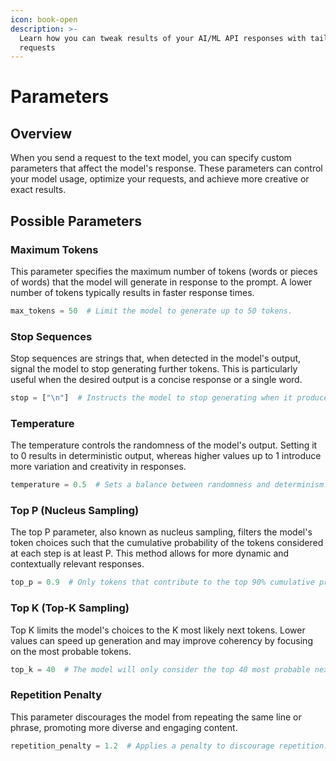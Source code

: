 ```yaml
---
icon: book-open
description: >-
  Learn how you can tweak results of your AI/ML API responses with tailored
  requests
---
```


# Parameters

## Overview

When you send a request to the text model, you can specify custom parameters that affect the model's response. These parameters can control your model usage, optimize your requests, and achieve more creative or exact results.

## Possible Parameters

### Maximum Tokens

This parameter specifies the maximum number of tokens (words or pieces of words) that the model will generate in response to the prompt. A lower number of tokens typically results in faster response times.

```python
max_tokens = 50  # Limit the model to generate up to 50 tokens.
```

### Stop Sequences

Stop sequences are strings that, when detected in the model's output, signal the model to stop generating further tokens. This is particularly useful when the desired output is a concise response or a single word.

```python
stop = ["\n"]  # Instructs the model to stop generating when it produces a newline character.
```

### Temperature

The temperature controls the randomness of the model's output. Setting it to 0 results in deterministic output, whereas higher values up to 1 introduce more variation and creativity in responses.

```python
temperature = 0.5  # Sets a balance between randomness and determinism.
```

### Top P (Nucleus Sampling)

The top P parameter, also known as nucleus sampling, filters the model's token choices such that the cumulative probability of the tokens considered at each step is at least P. This method allows for more dynamic and contextually relevant responses.

```python
top_p = 0.9  # Only tokens that contribute to the top 90% cumulative probability are considered.
```

### Top K (Top-K Sampling)

Top K limits the model's choices to the K most likely next tokens. Lower values can speed up generation and may improve coherency by focusing on the most probable tokens.

```python
top_k = 40  # The model will only consider the top 40 most probable next tokens.
```

### Repetition Penalty

This parameter discourages the model from repeating the same line or phrase, promoting more diverse and engaging content.

```python
repetition_penalty = 1.2  # Applies a penalty to discourage repetition.
```
